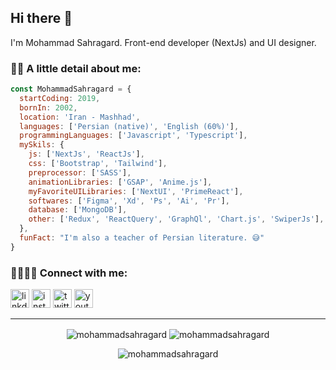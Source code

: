 ## Hi there 🍁

I'm Mohammad Sahragard. Front-end developer (NextJs) and UI designer.

### 🤏🏻 A little detail about me:
```javascript
const MohammadSahragard = {
  startCoding: 2019,
  bornIn: 2002,
  location: 'Iran - Mashhad',
  languages: ['Persian (native)', 'English (60%)'],
  programmingLanguages: ['Javascript', 'Typescript'],
  mySkils: {
    js: ['NextJs', 'ReactJs'],
    css: ['Bootstrap', 'Tailwind'],
    preprocessor: ['SASS'],
    animationLibraries: ['GSAP', 'Anime.js'],
    myFavoriteUILibraries: ['NextUI', 'PrimeReact'],
    softwares: ['Figma', 'Xd', 'Ps', 'Ai', 'Pr'],
    database: ['MongoDB'],
    other: ['Redux', 'ReactQuery', 'GraphQl', 'Chart.js', 'SwiperJs'],
  },
  funFact: "I'm also a teacher of Persian literature. 😅"
}
```

### 🫱🏻‍🫲🏻 Connect with me:
<p>
<a href='https://www.linkedin.com/in/mohammadsahragard'><img width='30px' alt='linkdin icon' src='https://camo.githubusercontent.com/0e286aa5bed79cfc6e2029d50f215531455847ec4046c9df33438cd2e9023950/68747470733a2f2f7777772e766563746f726c6f676f2e7a6f6e652f6c6f676f732f6c696e6b6564696e2f6c696e6b6564696e2d74696c652e737667' /></a>
<a href='https://www.instagram.com/mohammadsahragard_'><img width='30px' alt='instagram icon' src='https://camo.githubusercontent.com/854801bc45d6b686b8f3d660928d421b65ff260e25b1281a0122b2a85e8dc661/68747470733a2f2f7777772e766563746f726c6f676f2e7a6f6e652f6c6f676f732f696e7374616772616d2f696e7374616772616d2d74696c652e737667' /></a>
<a href='https://twitter.com/MammadSahragard'><img width='30px' alt='twitter icon' src='https://freelogopng.com/images/all_img/1690643591twitter-x-logo-png.png' /></a>
<a href='https://www.youtube.com/@mohammadsahragard-official'><img width='30px' alt='youtube icon' src='https://camo.githubusercontent.com/e870838de6d1977bd8e861796b3c47f46449dd2fb396b54f6bb2c25eab416dae/68747470733a2f2f7777772e766563746f726c6f676f2e7a6f6e652f6c6f676f732f796f75747562652f796f75747562652d74696c652e737667' /></a>
</p>


---

<p align="center">
<img align="center" src="https://github-readme-stats.vercel.app/api/top-langs?username=mohammadsahragard&show_icons=true&locale=en&layout=donut&theme=midnight-purple&border_color=ffffff00" alt="mohammadsahragard" />
<img align="center" src="https://github-readme-stats.vercel.app/api?username=mohammadsahragard&show_icons=true&locale=en&theme=midnight-purple&border_color=ffffff00&line_height=27" alt="mohammadsahragard" />
</p>


<p align="center"> <img src="https://komarev.com/ghpvc/?username=mohammadsahragard&label=Profile%20views&color=0e75b6&style=flat" alt="mohammadsahragard" /> </p>

